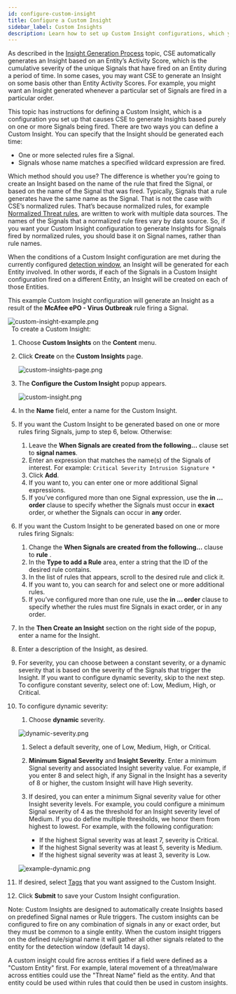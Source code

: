 ```yaml
---
id: configure-custom-insight
title: Configure a Custom Insight
sidebar_label: Custom Insights
description: Learn how to set up Custom Insight configurations, which you can use to automatically generate Insights on some basis other than Entity Activity Scores.
---
```



As described in the [Insight Generation Process](insight-generation-process.md) topic, CSE automatically generates an Insight based on an Entity’s Activity Score, which is the cumulative severity of the unique Signals that have fired on an Entity during a period of time. In some cases, you may want CSE to generate an Insight on some basis other than Entity Activity Scores. For example, you might want an Insight generated
whenever a particular set of Signals are fired in a particular order. 

This topic has instructions for defining a Custom Insight, which is a configuration you set up that causes CSE to generate Insights based purely on one or more Signals being fired. There are two ways you can define a Custom Insight. You can specify that the Insight should be generated each time:

* One or more selected rules fire a Signal.
* Signals whose name matches a specified wildcard expression are fired. 

Which method should you use? The difference is whether you’re going to create an Insight based on the name of the rule that fired the Signal, or based on the name of the Signal that was fired. Typically, Signals that a rule generates have the same name as the Signal. That is not the case with CSE’s normalized rules. That’s because normalized rules, for example [Normalized Threat rules](../rules/normalized-threat-rules.md), are written to work with multiple data sources. The names of the Signals that a normalized rule fires vary by data source. So, if you want your
Custom Insight configuration to generate Insights for Signals fired by normalized rules, you should base it on Signal names, rather than rule names.

When the conditions of a Custom Insight configuration are met during the currently configured [detection window](set-insight-generation-window-threshold.md), an Insight will be generated for each Entity involved. In other words, if each of the Signals in a Custom Insight configuration fired on a different Entity, an Insight will be created on each of those Entities.

This example Custom Insight configuration will generate an Insight as a result of the **McAfee ePO - Virus Outbreak** rule firing a Signal. 

![custom-insight-example.png](/img/cse/custom-insight-example.png)  
 
To create a Custom Insight:

1. Choose **Custom Insights** on the **Content** menu.
1. Click **Create** on the **Custom Insights** page.

    ![custom-insights-page.png](/img/cse/custom-insights-page.png)
1. The **Configure the Custom Insight** popup appears.

    ![custom-insight.png](/img/cse/custom-insight.png)
1. In the **Name** field, enter a name for the Custom Insight.
1. If you want the Custom Insight to be generated based on one or more rules firing Signals, jump to step 6, below. Otherwise: 

   1. Leave the **When Signals are created from the following...** clause set to **signal names**.
   1. Enter an expression that matches the name(s) of the Signals of interest. For example: `Critical Severity Intrusion Signature *`
   1. Click **Add**.
   1. If you want to, you can enter one or more additional Signal expressions.
   1. If you’ve configured more than one Signal expression, use the **in ... order** clause to specify whether the Signals must occur in **exact** order, or whether the Signals can occur in **any** order. 

1. If you want the Custom Insight to be generated based on one or more rules firing Signals:

   1. Change the **When Signals are created from the following...** clause to **rule** . 
   1. In the **Type to add a Rule** area, enter a string that the ID of the desired rule contains.
   1. In the list of rules that appears, scroll to the desired rule and click it.
   1. If you want to, you can search for and select one or more additional rules.
   1. If you’ve configured more than one rule, use the **in ... order** clause to specify whether the rules must fire Signals in exact order, or in any order. 

1. In the **Then Create an Insight** section on the right side of the popup, enter a name for the Insight.
1. Enter a description of the Insight, as desired.
1. For severity, you can choose between a constant severity, or a dynamic severity that is based on the severity of the Signals that trigger the Insight. If you want to configure dynamic severity, skip to the next step. To configure constant severity, select one of: Low, Medium, High, or Critical. 
1. To configure dynamic severity:

   1. Choose **dynamic** severity.    

    ![dynamic-severity.png](/img/cse/dynamic-severity.png)

   1. Select a default severity, one of Low, Medium, High, or Critical. 
   1. **Minimum Signal Severity** and **Insight Severity**. Enter a minimum Signal severity and associated Insight severity value. For example, if you enter 8 and select high, if any Signal in the Insight has a severity of 8 or higher, the custom Insight will have High severity. 
   1. If desired, you can enter a minimum Signal severity value for other Insight severity levels. For example, you could configure a minimum Signal severity of 4 as the threshold for an Insight severity level of Medium. If you do define multiple thresholds, we honor them from highest to lowest. For example, with the following configuration:

      * If the highest Signal severity was at least 7, severity is Critical.
      * If the highest Signal severity was at least 5, severity is Medium.  
      * If the highest signal severity was at least 3, severity is Low.        

    ![example-dynamic.png](/img/cse/example-dynamic.png)

1. If desired, select [Tags](tags-insights-signals-entities-rules.md) that you want assigned to the Custom Insight. 
1. Click **Submit** to save your Custom Insight configuration.

Note: Custom Insights are designed to automatically create Insights based on predefined Signal names or Rule triggers.  The custom insights can be configured to fire on any combination of signals in any or  exact order, but they must be common to a single entity.  When the custom insight triggers on the defined rule/signal name it will gather all other signals related to the entity for the detection window (default 14 days).

A custom insight could fire across entities if a field were defined as a "Custom Entity" first.  For example, lateral movement of a threat/malware across entities could use the "Threat Name" field as the entity. And that entity could be used within rules that could then be used in custom insights.
